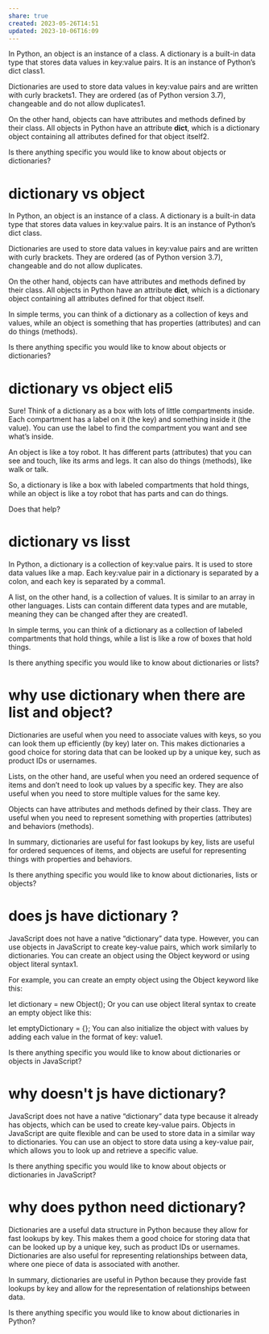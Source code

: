 ```yaml
---
share: true
created: 2023-05-26T14:51
updated: 2023-10-06T16:09
---
```

In Python, an object is an instance of a class. A dictionary is a built-in data type that stores data values in key:value pairs. It is an instance of Python’s dict class1.

Dictionaries are used to store data values in key:value pairs and are written with curly brackets1. They are ordered (as of Python version 3.7), changeable and do not allow duplicates1.

On the other hand, objects can have attributes and methods defined by their class. All objects in Python have an attribute __dict__, which is a dictionary object containing all attributes defined for that object itself2.

Is there anything specific you would like to know about objects or dictionaries?

# dictionary vs object

In Python, an object is an instance of a class. A dictionary is a built-in data type that stores data values in key:value pairs. It is an instance of Python’s dict class.

Dictionaries are used to store data values in key:value pairs and are written with curly brackets. They are ordered (as of Python version 3.7), changeable and do not allow duplicates.

On the other hand, objects can have attributes and methods defined by their class. All objects in Python have an attribute __dict__, which is a dictionary object containing all attributes defined for that object itself.

In simple terms, you can think of a dictionary as a collection of keys and values, while an object is something that has properties (attributes) and can do things (methods).

Is there anything specific you would like to know about objects or dictionaries?
# dictionary vs object eli5

Sure! Think of a dictionary as a box with lots of little compartments inside. Each compartment has a label on it (the key) and something inside it (the value). You can use the label to find the compartment you want and see what’s inside.

An object is like a toy robot. It has different parts (attributes) that you can see and touch, like its arms and legs. It can also do things (methods), like walk or talk.

So, a dictionary is like a box with labeled compartments that hold things, while an object is like a toy robot that has parts and can do things.

Does that help?

# dictionary vs lisst

In Python, a dictionary is a collection of key:value pairs. It is used to store data values like a map. Each key:value pair in a dictionary is separated by a colon, and each key is separated by a comma1.

A list, on the other hand, is a collection of values. It is similar to an array in other languages. Lists can contain different data types and are mutable, meaning they can be changed after they are created1.

In simple terms, you can think of a dictionary as a collection of labeled compartments that hold things, while a list is like a row of boxes that hold things.

Is there anything specific you would like to know about dictionaries or lists?

# why use dictionary when there are list and object?

Dictionaries are useful when you need to associate values with keys, so you can look them up efficiently (by key) later on. This makes dictionaries a good choice for storing data that can be looked up by a unique key, such as product IDs or usernames.

Lists, on the other hand, are useful when you need an ordered sequence of items and don’t need to look up values by a specific key. They are also useful when you need to store multiple values for the same key.

Objects can have attributes and methods defined by their class. They are useful when you need to represent something with properties (attributes) and behaviors (methods).

In summary, dictionaries are useful for fast lookups by key, lists are useful for ordered sequences of items, and objects are useful for representing things with properties and behaviors.

Is there anything specific you would like to know about dictionaries, lists or objects?

# does js have dictionary ?

JavaScript does not have a native “dictionary” data type. However, you can use objects in JavaScript to create key-value pairs, which work similarly to dictionaries. You can create an object using the Object keyword or using object literal syntax1.

For example, you can create an empty object using the Object keyword like this:

let dictionary = new Object();
Or you can use object literal syntax to create an empty object like this:

let emptyDictionary = {};
You can also initialize the object with values by adding each value in the format of key: value1.

Is there anything specific you would like to know about dictionaries or objects in JavaScript?

# why doesn't js have dictionary?

JavaScript does not have a native “dictionary” data type because it already has objects, which can be used to create key-value pairs. Objects in JavaScript are quite flexible and can be used to store data in a similar way to dictionaries. You can use an object to store data using a key-value pair, which allows you to look up and retrieve a specific value.

Is there anything specific you would like to know about objects or dictionaries in JavaScript?

# why does python need dictionary?

Dictionaries are a useful data structure in Python because they allow for fast lookups by key. This makes them a good choice for storing data that can be looked up by a unique key, such as product IDs or usernames. Dictionaries are also useful for representing relationships between data, where one piece of data is associated with another.

In summary, dictionaries are useful in Python because they provide fast lookups by key and allow for the representation of relationships between data.

Is there anything specific you would like to know about dictionaries in Python?
